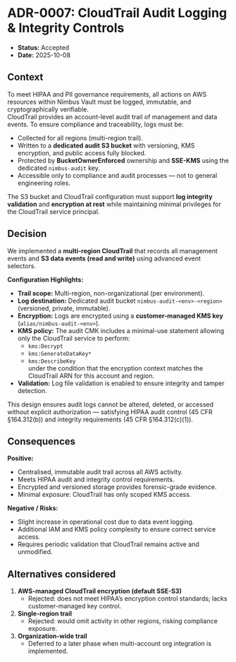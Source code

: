 # ADR-0007: CloudTrail Audit Logging & Integrity Controls
- **Status:** Accepted  
- **Date:** 2025-10-08  

## Context
To meet HIPAA and PII governance requirements, all actions on AWS resources within Nimbus Vault must be logged, immutable, and cryptographically verifiable.  
CloudTrail provides an account-level audit trail of management and data events. To ensure compliance and traceability, logs must be:

- Collected for all regions (multi-region trail).  
- Written to a **dedicated audit S3 bucket** with versioning, KMS encryption, and public access fully blocked.  
- Protected by **BucketOwnerEnforced** ownership and **SSE-KMS** using the dedicated `nimbus-audit` key.  
- Accessible only to compliance and audit processes — not to general engineering roles.  

The S3 bucket and CloudTrail configuration must support **log integrity validation** and **encryption at rest** while maintaining minimal privileges for the CloudTrail service principal.

## Decision
We implemented a **multi-region CloudTrail** that records all management events and **S3 data events (read and write)** using advanced event selectors.  

**Configuration Highlights:**
- **Trail scope:** Multi-region, non-organizational (per environment).  
- **Log destination:** Dedicated audit bucket `nimbus-audit-<env>-<region>` (versioned, private, immutable).  
- **Encryption:** Logs are encrypted using a **customer-managed KMS key** (`alias/nimbus-audit-<env>`).  
- **KMS policy:** The audit CMK includes a minimal-use statement allowing only the CloudTrail service to perform:
  - `kms:Decrypt`
  - `kms:GenerateDataKey*`
  - `kms:DescribeKey`  
  under the condition that the encryption context matches the CloudTrail ARN for this account and region.  
- **Validation:** Log file validation is enabled to ensure integrity and tamper detection.  

This design ensures audit logs cannot be altered, deleted, or accessed without explicit authorization — satisfying HIPAA audit control (45 CFR §164.312(b)) and integrity requirements (45 CFR §164.312(c)(1)).

## Consequences
**Positive:**
- Centralised, immutable audit trail across all AWS activity.  
- Meets HIPAA audit and integrity control requirements.  
- Encrypted and versioned storage provides forensic-grade evidence.  
- Minimal exposure: CloudTrail has only scoped KMS access.  

**Negative / Risks:**
- Slight increase in operational cost due to data event logging.  
- Additional IAM and KMS policy complexity to ensure correct service access.  
- Requires periodic validation that CloudTrail remains active and unmodified.  

## Alternatives considered
1. **AWS-managed CloudTrail encryption (default SSE-S3)**  
   - Rejected: does not meet HIPAA’s encryption control standards; lacks customer-managed key control.  
2. **Single-region trail**  
   - Rejected: would omit activity in other regions, risking compliance exposure.  
3. **Organization-wide trail**  
   - Deferred to a later phase when multi-account org integration is implemented.  
